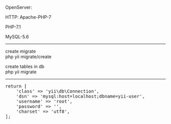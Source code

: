 OpenServer:

<p>HTTP: Apache-PHP-7</p>
<p>PHP-7.1</p>
<p>MySQL-5.6</p>
<hr>

<p>create migrate<br>
    php yii migrate/create <name migrate></p>
    

<p>create tables in db<br>
    php yii migrate</p>
<hr>

<div class="highlight highlight-text-html-php"><pre><span class="pl-k">return</span> [
    <span class="pl-s">'class'</span> =&gt; <span class="pl-s">'yii\db\Connection'</span>,
    <span class="pl-s">'dsn'</span> =&gt; <span class="pl-s">'mysql:host=localhost;dbname=yii-user'</span>,
    <span class="pl-s">'username'</span> =&gt; <span class="pl-s">'root'</span>,
    <span class="pl-s">'password'</span> =&gt; <span class="pl-s">''</span>,
    <span class="pl-s">'charset'</span> =&gt; <span class="pl-s">'utf8'</span>,
];</pre></div>


